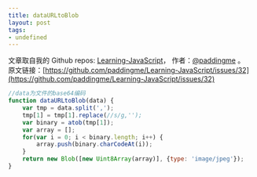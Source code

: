```yaml
---
title: dataURLtoBlob
layout: post
tags:
- undefined
---
```



 文章取自我的 Github  repos: [Learning-JavaScript](https://github.com/paddingme/Learning-JavaScript)， 作者：[@paddingme](http://padding.me/about.html) 。  
原文链接：[https://github.com/paddingme/Learning-JavaScript/issues/32](https://github.com/paddingme/Learning-JavaScript/issues/32)

```js
//data为文件的base64编码
function dataURLtoBlob(data) {
    var tmp = data.split(',');
    tmp[1] = tmp[1].replace(//s/g,'');
    var binary = atob(tmp[1]);
    var array = [];
    for(var i = 0; i < binary.length; i++) {
        array.push(binary.charCodeAt(i));
    }
    return new Blob([new Uint8Array(array)], {type: 'image/jpeg'});
}

```